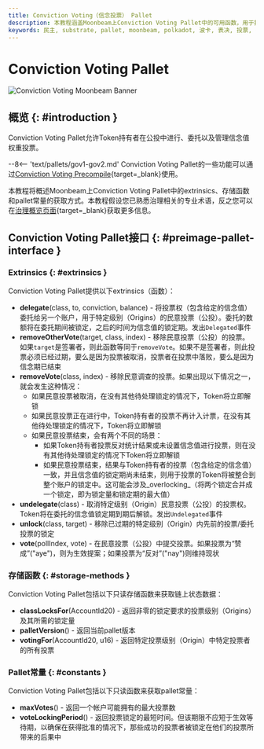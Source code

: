 ```yaml
---
title: Conviction Voting（信念投票） Pallet
description: 本教程涵盖Moonbeam上Conviction Voting Pallet中的可用函数，用于投票、委托投票、移除投票等。
keywords: 民主, substrate, pallet, moonbeam, polkadot, 波卡, 表决, 投票, 公投
---
```


# Conviction Voting Pallet

![Conviction Voting Moonbeam Banner](/images/builders/pallets-precompiles/pallets/conviction-voting-banner.png)

## 概览 {: #introduction }

Conviction Voting Pallet允许Token持有者在公投中进行、委托以及管理信念值权重投票。

--8<-- 'text/pallets/gov1-gov2.md'
Conviction Voting Pallet的一些功能可以通过[Conviction Voting Precompile](/builders/pallets-precompiles/precompiles/conviction-voting){target=_blank}使用。

本教程将概述Moonbeam上Conviction Voting Pallet中的extrinsics、存储函数和pallet常量的获取方式。本教程假设您已熟悉治理相关的专业术语，反之您可以在[治理概览页面](/learn/features/governance/#opengov){target=_blank}获取更多信息。

## Conviction Voting Pallet接口 {: #preimage-pallet-interface }

### Extrinsics {: #extrinsics }

Conviction Voting Pallet提供以下extrinsics（函数）：

- **delegate**(class, to, conviction, balance) - 将投票权（包含给定的信念值）委托给另一个账户，用于特定级别（Origins）的民意投票（公投）。委托的数额将在委托期间被锁定，之后的时间为信念值的锁定期。发出`Delegated`事件
- **removeOtherVote**(target, class, index) - 移除民意投票（公投）的投票。如果`target`是签署者，则此函数等同于`removeVote`。如果不是签署者，则此投票必须已经过期，要么是因为投票被取消，投票者在投票中落败，要么是因为信念期已结束
- **removeVote**(class, index) - 移除民意调查的投票。如果出现以下情况之一，就会发生这种情况：
    - 如果民意投票被取消，在没有其他待处理锁定的情况下，Token将立即解锁
    - 如果民意投票正在进行中，Token持有者的投票不再计入计票，在没有其他待处理锁定的情况下，Token将立即解锁
    - 如果民意投票结束，会有两个不同的场景：
        - 如果Token持有者投票反对统计结果或未设置信念值进行投票，则在没有其他待处理锁定的情况下Token将立即解锁
        - 如果民意投票结束，结果与Token持有者的投票（包含给定的信念值）一致，并且信念值的锁定期尚未结束，则用于投票的Token将被整合到整个账户的锁定中。这可能会涉及_overlocking_（将两个锁定合并成一个锁定，即为锁定量和锁定期的最大值）
- **undelegate**(class) - 取消特定级别（Origin）民意投票（公投）的投票权。Token将在委托的信念值锁定期到期后解锁。发出`Undelegated`事件
- **unlock**(class, target) - 移除已过期的特定级别（Origin）内先前的投票/委托投票的锁定
- **vote**(pollIndex, vote) - 在民意投票（公投）中提交投票。如果投票为“赞成”("aye")，则为生效提案；如果投票为“反对”("nay")则维持现状

### 存储函数 {: #storage-methods }

Conviction Voting Pallet包括以下只读存储函数来获取链上状态数据：

- **classLocksFor**(AccountId20) - 返回非零的锁定要求的投票级别（Origins）及其所需的锁定量
- **palletVersion**() - 返回当前pallet版本
- **votingFor**(AccountId20, u16) - 返回特定投票级别（Origin）中特定投票者的所有投票

### Pallet常量 {: #constants }

Conviction Voting Pallet包括以下只读函数来获取pallet常量：

- **maxVotes**() - 返回一个帐户可能拥有的最大投票数
- **voteLockingPeriod**() - 返回投票锁定的最短时间。但该期限不应短于生效等待期，以确保在获得批准的情况下，那些成功的投票者被锁定在他们的投票所带来的后果中